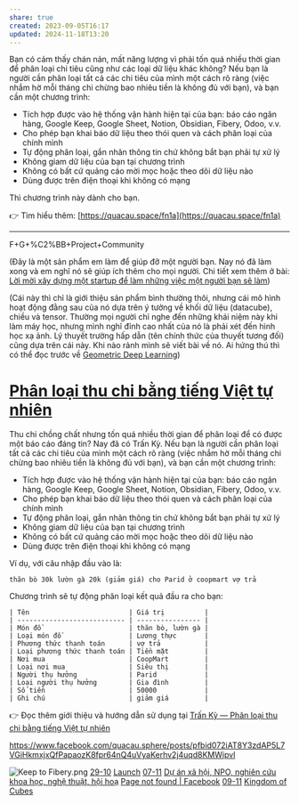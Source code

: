 ```yaml
---
share: true
created: 2023-09-05T16:17
updated: 2024-11-18T13:20
---
```


Bạn có cảm thấy chán nản, mất năng lượng vì phải tốn quá nhiều thời gian để phân loại chi tiêu cũng như các loại dữ liệu khác không? Nếu bạn là người cần phân loại tất cả các chi tiêu của mình một cách rõ ràng (việc nhắm hờ mỗi tháng chi chừng bao nhiêu tiền là không đủ với bạn), và bạn cần một chương trình:

- Tích hợp được vào hệ thống vận hành hiện tại của bạn: báo cáo ngân hàng, Google Keep, Google Sheet, Notion, Obsidian, Fibery, Odoo, v.v. 
- Cho phép bạn khai báo dữ liệu theo thói quen và cách phân loại của chính mình
- Tự động phân loại, gắn nhãn thông tin chứ không bắt bạn phải tự xử lý
- Không giam dữ liệu của bạn tại chương trình 
- Không có bất cứ quảng cáo mời mọc hoặc theo dõi dữ liệu nào
- Dùng được trên điện thoại khi không có mạng

Thì chương trình này dành cho bạn.

👉 Tìm hiểu thêm: [https://quacau.space/fn1a](https://quacau.space/fn1a)

---
F+G+%C2%BB+Project+Community

(Đây là một sản phẩm em làm để giúp đỡ một người bạn. Nay nó đã làm xong và em nghĩ nó sẽ giúp ích thêm cho mọi người. Chi tiết xem thêm ở bài: [Lời mời xây dựng một startup để làm những việc một người bạn sẽ làm](https://obsidian.quảcầu.cc/%F0%9F%93%90%20d%E1%BB%B1%20%C3%A1n/tr%E1%BA%A5n%20k%E1%BB%B3/9%20blog/l%E1%BB%9Di%20m%E1%BB%9Di%20x%C3%A2y%20d%E1%BB%B1ng%20m%E1%BB%99t%20startup%20%C4%91%E1%BB%83%20l%C3%A0m%20nh%E1%BB%AFng%20vi%E1%BB%87c%20m%E1%BB%99t%20ng%C6%B0%E1%BB%9Di%20b%E1%BA%A1n%20s%E1%BA%BD%20l%C3%A0m/?utm_source=F+G+%C2%BB+Project+Community+%C2%BB+Gi%E1%BB%9Bi+thi%E1%BB%87u+Tr%E1%BA%A5n+K%E1%BB%B3&utm_medium=social&utm_campaign=Tr%E1%BA%A5n+K%E1%BB%B3))

(Cái này thì chỉ là giới thiệu sản phẩm bình thường thôi, nhưng cái mô hình hoạt động đằng sau của nó dựa trên ý tưởng về khối dữ liệu (datacube), chiều và tensor. Thường mọi người chỉ nghe đến những khái niệm này khi làm máy học, nhưng mình nghĩ đỉnh cao nhất của nó là phải xét đến hình học xạ ảnh. Lý thuyết trường hấp dẫn (tên chính thức của thuyết tương đối) cũng dựa trên cái này. Khi nào rảnh mình sẽ viết bài về nó. Ai hứng thú thì có thể đọc trước về [Geometric Deep Learning](https://thegradient.pub/towards-geometric-deep-learning/ "Towards Geometric Deep Learning")) 
# [Phân loại thu chi bằng tiếng Việt tự nhiên](https://lậptrình.quảcầu.cc/%F0%9F%91%8Ftr%E1%BA%A5n%20k%E1%BB%B3/?utm_source=F+G+%C2%BB+Project+Community&utm_medium=social&utm_campaign=Tr%E1%BA%A5n+K%E1%BB%B3&utm_content=%C4%91%C4%83ng+l%E1%BA%A7n+1%2C+v%E1%BB%8B+tr%C3%AD+ti%C3%AAu+%C4%91%E1%BB%81%2C+%E1%BA%A3nh+keep2fibery) 
Thu chi chồng chất nhưng tốn quá nhiều thời gian để phân loại để có được một báo cáo đáng tin? Nay đã có Trấn Kỳ. Nếu bạn là người cần phân loại tất cả các chi tiêu của mình một cách rõ ràng (việc nhắm hờ mỗi tháng chi chừng bao nhiêu tiền là không đủ với bạn), và bạn cần một chương trình:

- Tích hợp được vào hệ thống vận hành hiện tại của bạn: báo cáo ngân hàng, Google Keep, Google Sheet, Notion, Obsidian, Fibery, Odoo, v.v. 
- Cho phép bạn khai báo dữ liệu theo thói quen và cách phân loại của chính mình
- Tự động phân loại, gắn nhãn thông tin chứ không bắt bạn phải tự xử lý
- Không giam dữ liệu của bạn tại chương trình 
- Không có bất cứ quảng cáo mời mọc hoặc theo dõi dữ liệu nào
- Dùng được trên điện thoại khi không có mạng

Ví dụ, với câu nhập đầu vào là:
```
thăn bò 30k lườn gà 20k (giảm giá) cho Parid ở coopmart vợ trả 
```

Chương trình sẽ tự động phân loại kết quả đầu ra cho bạn:
```
| Tên                         | Giá trị          |
| --------------------------- | ---------------- |
| Món đồ                      | thăn bò, lườn gà |
| Loại món đồ                 | Lương thực       |
| Phương thức thanh toán      | vợ trả           |
| Loại phương thức thanh toán | Tiền mặt         |
| Nơi mua                     | CoopMart         |
| Loại nơi mua                | Siêu thị         |
| Người thụ hưởng             | Parid            |
| Loại người thụ hưởng        | Gia đình         |
| Số tiền                     | 50000            |
| Ghi chú                     | giảm giá         |
```
👉 Đọc thêm giới thiệu và hướng dẫn sử dụng tại [Trấn Kỳ — Phân loại thu chi bằng tiếng Việt tự nhiên](https://lậptrình.quảcầu.cc/%F0%9F%91%8Ftr%E1%BA%A5n%20k%E1%BB%B3/?utm_source=F+G+%C2%BB+Project+Community&utm_medium=social&utm_campaign=Tr%E1%BA%A5n+K%E1%BB%B3&utm_content=%C4%91%C4%83ng+l%E1%BA%A7n+1%2C+v%E1%BB%8B+tr%C3%AD+cu%E1%BB%91i+b%C3%A0i%2C+%E1%BA%A3nh+keep2fibery) 

https://www.facebook.com/quacau.sphere/posts/pfbid072iAT8Y3zdAP5L7VGiHkmxjxQfPapaozK8fpr64nQ4uVyaKerhv2j4uqd8KMWipvl

![Keep to Fibery.png](%CE%9E%20Thi%E1%BA%BFt%20l%E1%BA%ADp/%E1%BA%A2nh/Tr%E1%BA%A5n%20K%E1%BB%B3/Keep%20to%20Fibery.png)
[29-10](29-10.md) [Launch](Launch.md)
[07-11](07-11.md) [Dự án xã hội, NPO, nghiên cứu khoa học, nghệ thuật, hội hoạ](D%E1%BB%B1%20%C3%A1n%20x%C3%A3%20h%E1%BB%99i,%20NPO,%20nghi%C3%AAn%20c%E1%BB%A9u%20khoa%20h%E1%BB%8Dc,%20ngh%E1%BB%87%20thu%E1%BA%ADt,%20h%E1%BB%99i%20ho%E1%BA%A1.md) [Page not found | Facebook](https://www.facebook.com/groups/562933844569060/pending_posts/?search=&has_selection=false&is_notif_background=false&post_id=1388363565359413)
[09-11](09-11.md) [Kingdom of Cubes](Kingdom%20of%20Cubes.md)
